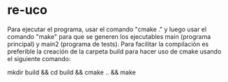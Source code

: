 # re-uco

Para ejecutar el programa, usar el comando "cmake ." y luego usar el comando "make" para que se generen los ejecutables main (programa principal) y main2 (programa de tests).
Para facilitar la compilación es preferible la creación de la carpeta build para hacer uso de cmake usando el siguiente comando:

mkdir build && cd build && cmake .. && make
